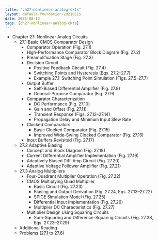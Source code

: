 ```yaml
---
title: "ch27-nonlinear-analog-ckts"
layout: default-foundation-20210515
date: 2025-08-13
tags: [ch27-nonlinear-analog-ckts]
---
```


- Chapter 27: Nonlinear Analog Circuits  
  - 27.1 Basic CMOS Comparator Design  
    - Comparator Operation (Fig. 27.1)  
    - High-Performance Comparator Block Diagram (Fig. 27.2)  
    - Preamplification Stage (Fig. 27.3)  
    - Decision Circuit  
      - Positive Feedback Circuit (Fig. 27.4)  
      - Switching Points and Hysteresis (Eqs. 27.2–27.7)  
      - Example 27.1: Switching Point Simulation (Figs. 27.5–27.7)  
    - Output Buffer  
      - Self-Biased Differential Amplifier (Fig. 27.8)  
      - General-Purpose Comparator (Fig. 27.9)  
    - Comparator Characterization  
      - DC Performance (Fig. 27.10)  
      - Gain and Offset (Fig. 27.11)  
      - Transient Response (Figs. 27.12–27.14)  
      - Propagation Delay and Minimum Input Slew Rate  
    - Clocked Comparators  
      - Basic Clocked Comparator (Fig. 27.15)  
      - Improved Wide-Swing Clocked Comparator (Fig. 27.16)  
    - Input Buffers Revisited (Fig. 27.17)  
  - 27.2 Adaptive Biasing  
    - Concept and Block Diagram (Fig. 27.18)  
    - Current Differential Amplifier Implementation (Fig. 27.19)  
    - Adaptively Biased Diff-Amp Circuit (Fig. 27.20)  
    - Adaptive Voltage Follower Amplifier (Fig. 27.21)  
  - 27.3 Analog Multipliers  
    - Four-Quadrant Multiplier Operation (Fig. 27.22)  
    - CMOS Multiplying Quad Multiplier  
      - Basic Circuit (Fig. 27.23)  
      - Biasing and Output Derivation (Fig. 27.24, Eqs. 27.13–27.22)  
      - SPICE Simulation Model (Fig. 27.25)  
      - Differential Input Implementation (Fig. 27.26)  
      - Multiplier DC Characteristics (Fig. 27.27)  
    - Multiplier Design Using Squaring Circuits  
      - Sum-Squaring and Difference-Squaring Circuits (Fig. 27.28, Eqs. 27.23–27.29)  
  - Additional Reading  
  - Problems (27.1 to 27.6)
